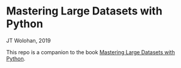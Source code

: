 Mastering Large Datasets with Python
=======
JT Wolohan, 2019

This repo is a companion to the book [Mastering Large Datasets with Python](https://www.manning.com/books/mastering-large-datasets-with-python).
